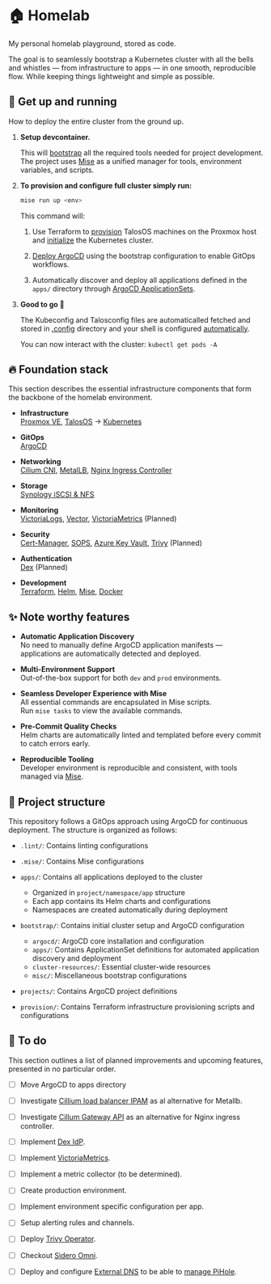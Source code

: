 # 🏠 Homelab

My personal homelab playground, stored as code.

The goal is to seamlessly bootstrap a Kubernetes cluster with all the bells and whistles
— from infrastructure to apps —
in one smooth, reproducible flow.
While keeping things lightweight and simple as possible.

## 🚀 Get up and running

How to deploy the entire cluster from the ground up.

1. **Setup devcontainer.**

    This will [bootstrap](.devcontainer/Dockerfile) all the required tools needed for project development.
    The project uses [Mise](https://mise.jdx.dev/) as a unified manager for tools, environment variables, and scripts.

2. **To provision and configure full cluster simply run:**

    ```bash
    mise run up <env>
    ```

    This command will:

    1. Use Terraform to [provision](./provision/virtual_machines.tf) TalosOS machines on the Proxmox host
    and [initialize](./provision/cluster.tf) the Kubernetes cluster.

    1. [Deploy ArgoCD](.mise/tasks/bootstrap.sh) using the bootstrap configuration to enable GitOps workflows.

    1. Automatically discover and deploy all applications defined in the `apps/` directory through [ArgoCD ApplicationSets](./bootstrap/apps/appset-bootstrap.yaml).

3. **Good to go 🎉**

    The Kubeconfig and Talosconfig files are automaticalled fetched and stored in [.config](.config) directory and your shell is configured [automatically](mise.toml).

    You can now interact with the cluster: `kubectl get pods -A`
  

## 🔥 Foundation stack

This section describes the essential infrastructure components that form the backbone of the homelab environment.

- **Infrastructure**  
  [Proxmox VE](https://www.proxmox.com/en/proxmox-ve),
  [TalosOS](https://www.talos.dev/) -> [Kubernetes](https://kubernetes.io/)

- **GitOps**  
  [ArgoCD](https://argo-cd.readthedocs.io/)

- **Networking**  
  [Cilium CNI](https://cilium.io/),
  [MetalLB](https://metallb.universe.tf/),
  [Nginx Ingress Controller](https://kubernetes.github.io/ingress-nginx/)

- **Storage**  
  [Synology iSCSI & NFS](https://github.com/zebernst/synology-csi-talos)

- **Monitoring**  
  [VictoriaLogs](https://docs.victoriametrics.com/victorialogs/),
  [Vector](https://vector.dev/),
  [VictoriaMetrics](https://victoriametrics.com/) (Planned)

- **Security**  
  [Cert-Manager](https://cert-manager.io/),
  [SOPS](https://github.com/getsops/sops),
  [Azure Key Vault](https://azure.microsoft.com/nl-nl/products/key-vault),
  [Trivy](https://github.com/aquasecurity/trivy-operator) (Planned)

- **Authentication**  
  [Dex](https://dexidp.io/) (Planned)

- **Development**  
  [Terraform](https://developer.hashicorp.com/terraform),
  [Helm](https://helm.sh/),
  [Mise](https://mise.jdx.dev/),
  [Docker](https://www.docker.com/)

## ✨ Note worthy features

- **Automatic Application Discovery**  
  No need to manually define ArgoCD application manifests — applications are automatically detected and deployed.

- **Multi-Environment Support**  
  Out-of-the-box support for both `dev` and `prod` environments.

- **Seamless Developer Experience with Mise**  
  All essential commands are encapsulated in Mise scripts.  
  Run `mise tasks` to view the available commands.

- **Pre-Commit Quality Checks**  
  Helm charts are automatically linted and templated before every commit to catch errors early.

- **Reproducible Tooling**  
  Developer environment is reproducible and consistent, with tools managed via [Mise](https://mise.jdx.dev/).

## 📂 Project structure

This repository follows a GitOps approach using ArgoCD for continuous deployment.
The structure is organized as follows:

* `.lint/`: Contains linting configurations

* `.mise/`: Contains Mise configurations

* `apps/`: Contains all applications deployed to the cluster
  * Organized in `project/namespace/app` structure
  * Each app contains its Helm charts and configurations
  * Namespaces are created automatically during deployment

* `bootstrap/`: Contains initial cluster setup and ArgoCD configuration
  * `argocd/`: ArgoCD core installation and configuration
  * `apps/`: Contains ApplicationSet definitions for automated application discovery and deployment
  * `cluster-resources/`: Essential cluster-wide resources
  * `misc/`: Miscellaneous bootstrap configurations

* `projects/`: Contains ArgoCD project definitions

* `provision/`: Contains Terraform infrastructure provisioning scripts and configurations

## 📝 To do

This section outlines a list of planned improvements and upcoming features, presented in no particular order.

- [ ] Move ArgoCD to apps directory

- [ ] Investigate [Cillium load balancer IPAM](https://docs.cilium.io/en/stable/network/lb-ipam/) as al alternative for Metallb.

- [ ] Investigate [Cillum Gateway API](https://cilium.io/use-cases/gateway-api/) as an alternative for Nginx ingress controller.

- [ ] Implement [Dex IdP](https://dexidp.io/).

- [ ] Implement [VictoriaMetrics](https://victoriametrics.com/).

- [ ] Implement a metric collector (to be determined).

- [ ] Create production environment.

- [ ] Implement environment specific configuration per app.

- [ ] Setup alerting rules and channels.

- [ ] Deploy [Trivy Operator](https://github.com/aquasecurity/trivy-operator).

- [ ] Checkout [Sidero Omni](https://github.com/siderolabs/omni).

- [ ] Deploy and configure [External DNS](https://kubernetes-sigs.github.io/external-dns/latest/) to be able to [manage PiHole](https://kubernetes-sigs.github.io/external-dns/v0.13.3/tutorials/pihole/#service-example).
